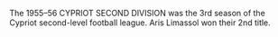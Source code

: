 The 1955–56 CYPRIOT SECOND DIVISION was the 3rd season of the Cypriot second-level football league. Aris Limassol won their 2nd title.

